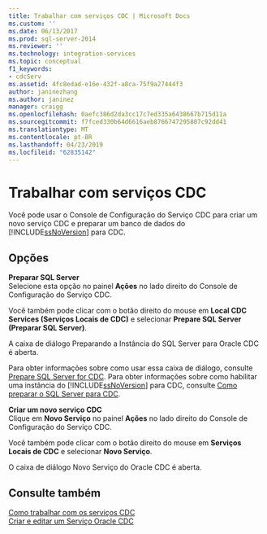 ```yaml
---
title: Trabalhar com serviços CDC | Microsoft Docs
ms.custom: ''
ms.date: 06/13/2017
ms.prod: sql-server-2014
ms.reviewer: ''
ms.technology: integration-services
ms.topic: conceptual
f1_keywords:
- cdcServ
ms.assetid: 4fc8edad-e16e-432f-a8ca-75f9a27444f3
author: janinezhang
ms.author: janinez
manager: craigg
ms.openlocfilehash: 0aefc386d2da3cc17c7ed335a6438667b715d11a
ms.sourcegitcommit: f7fced330b64d6616aeb8766747295807c92dd41
ms.translationtype: MT
ms.contentlocale: pt-BR
ms.lasthandoff: 04/23/2019
ms.locfileid: "62835142"
---
```

# <a name="work-with-cdc-services"></a>Trabalhar com serviços CDC
  Você pode usar o Console de Configuração do Serviço CDC para criar um novo serviço CDC e preparar um banco de dados do [!INCLUDE[ssNoVersion](../../includes/ssnoversion-md.md)] para CDC.  
  
## <a name="options"></a>Opções  
 **Preparar SQL Server**  
 Selecione esta opção no painel **Ações** no lado direito do Console de Configuração do Serviço CDC.  
  
 Você também pode clicar com o botão direito do mouse em **Local CDC Services (Serviços Locais de CDC)** e selecionar **Prepare SQL Server (Preparar SQL Server)**.  
  
 A caixa de diálogo Preparando a Instância do SQL Server para Oracle CDC é aberta.  
  
 Para obter informações sobre como usar essa caixa de diálogo, consulte [Prepare SQL Server for CDC](prepare-sql-server-for-cdc.md). Para obter informações sobre como habilitar uma instância do [!INCLUDE[ssNoVersion](../../includes/ssnoversion-md.md)] para CDC, consulte [Como preparar o SQL Server para CDC](how-to-prepare-sql-server-for-cdc.md).  
  
 **Criar um novo serviço CDC**  
 Clique em **Novo Serviço** no painel **Ações** no lado direito do Console de Configuração do Serviço CDC.  
  
 Você também pode clicar com o botão direito do mouse em **Serviços Locais de CDC** e selecionar **Novo Serviço**.  
  
 O caixa de diálogo Novo Serviço do Oracle CDC é aberta.  
  
## <a name="see-also"></a>Consulte também  
 [Como trabalhar com os serviços CDC](work-with-cdc-services.md)   
 [Criar e editar um Serviço Oracle CDC](create-and-edit-an-oracle-cdc-service.md)  
  
  
